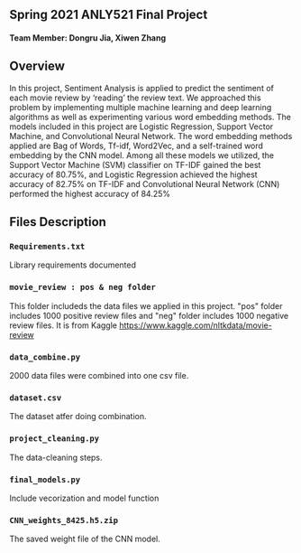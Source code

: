 ## Spring 2021 ANLY521 Final Project 

#### Team Member: Dongru Jia, Xiwen Zhang




## Overview
In this project, Sentiment Analysis is applied to predict the sentiment of each movie review by ‘reading’ the review text. We approached this problem by implementing multiple machine learning and deep learning algorithms as well as experimenting various word embedding methods. The models included in this project are Logistic Regression, Support Vector Machine, and Convolutional Neural Network. The word embedding methods applied are Bag of Words, Tf-idf, Word2Vec, and a self-trained word embedding by the CNN model.
Among all these models we utilized, 
the Support Vector Machine (SVM) classifier on TF-IDF gained the best accuracy of 80.75%, 
and Logistic Regression achieved the highest accuracy of 82.75% on TF-IDF 
and Convolutional Neural Network (CNN) performed the highest accuracy of 84.25%
 

## Files  Description

### `Requirements.txt` 
Library requirements documented

### `movie_review : pos & neg folder`
This folder includeds the data files we applied in this project. "pos" folder includes 1000 positive review files and "neg" folder includes 1000 negative review files. 
It is from Kaggle https://www.kaggle.com/nltkdata/movie-review

### `data_combine.py` 
2000 data files were combined into one csv file.

### `dataset.csv`
The dataset atfer doing combination. 

### `project_cleaning.py` 
The data-cleaning steps.

### `final_models.py` 
Include vecorization and model function 

### `CNN_weights_8425.h5.zip` 
The saved weight file of the CNN model.

